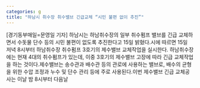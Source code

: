 ```yaml
---
categories: g
title: "하남시 취수장 취수밸브 긴급교체 “시민 불편 없이 추진”"
---
```

[경기동부매일=문영일 기자] 하남시는 하남취수장의 일부 취수펌프 밸브를 긴급 교체하면서 수돗물 단수 등의 시민 불편이 없도록 추진한다고 15일 밝혔다.시에 따르면 15일 저녁 8시부터 하남취수장 취수펌프 3호기의 제수밸브 교체작업을 실시한다. 하남취수장에는 현재 4대의 취수펌프가 있는데, 이중 3호기의 제수밸브 고장에 따라 긴급 교체작업을 하는 것이다.제수밸브는 송수관과 배수관 등의 관로에 사용하는 밸브로, 배수의 균형을 위한 수압 조정과 누수 및 단수 관리 등에 주로 사용된다.이번 제수밸브 긴급 교체공사는 이날 밤 8시부터 다음날